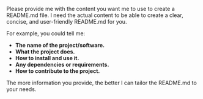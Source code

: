 Please provide me with the content you want me to use to create a README.md file. I need the actual content to be able to create a clear, concise, and user-friendly README.md for you. 

For example, you could tell me:

* **The name of the project/software.**
* **What the project does.**
* **How to install and use it.**
* **Any dependencies or requirements.**
* **How to contribute to the project.**

The more information you provide, the better I can tailor the README.md to your needs. 
